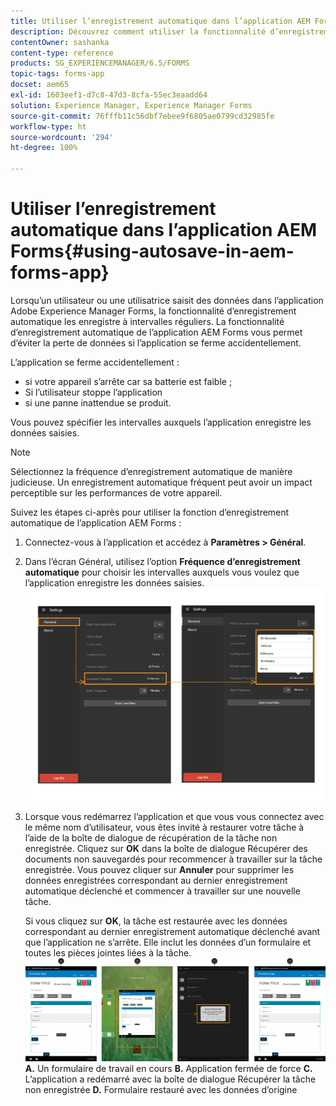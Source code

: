 ```yaml
---
title: Utiliser l’enregistrement automatique dans l’application AEM Forms
description: Découvrez comment utiliser la fonctionnalité d’enregistrement automatique dans l’application AEM Forms afin d’éviter la perte de données.
contentOwner: sashanka
content-type: reference
products: SG_EXPERIENCEMANAGER/6.5/FORMS
topic-tags: forms-app
docset: aem65
exl-id: 1603eef1-d7c8-47d3-8cfa-55ec3eaadd64
solution: Experience Manager, Experience Manager Forms
source-git-commit: 76fffb11c56dbf7ebee9f6805ae0799cd32985fe
workflow-type: ht
source-wordcount: '294'
ht-degree: 100%

---
```


# Utiliser l’enregistrement automatique dans l’application AEM Forms{#using-autosave-in-aem-forms-app}

Lorsqu’un utilisateur ou une utilisatrice saisit des données dans l’application Adobe Experience Manager Forms, la fonctionnalité d’enregistrement automatique les enregistre à intervalles réguliers. La fonctionnalité d’enregistrement automatique de l’application AEM Forms vous permet d’éviter la perte de données si l’application se ferme accidentellement.

L’application se ferme accidentellement :

* si votre appareil s’arrête car sa batterie est faible ;
* Si l’utilisateur stoppe l’application
* si une panne inattendue se produit.

Vous pouvez spécifier les intervalles auxquels l’application enregistre les données saisies.

>[!NOTE]
>
>Sélectionnez la fréquence d’enregistrement automatique de manière judicieuse. Un enregistrement automatique fréquent peut avoir un impact perceptible sur les performances de votre appareil.

Suivez les étapes ci-après pour utiliser la fonction d’enregistrement automatique de l’application AEM Forms :

1. Connectez-vous à l’application et accédez à **Paramètres > Général**.
1. Dans l’écran Général, utilisez l’option **Fréquence d’enregistrement automatique** pour choisir les intervalles auxquels vous voulez que l’application enregistre les données saisies.
   [![Définition de la fréquence d’enregistrement automatique](assets/using-autosave-freq-07.png)](assets/using-autosave-freq-07-1.png)

1. Lorsque vous redémarrez l’application et que vous vous connectez avec le même nom d’utilisateur, vous êtes invité à restaurer votre tâche à l’aide de la boîte de dialogue de récupération de la tâche non enregistrée. Cliquez sur **OK** dans la boîte de dialogue Récupérer des documents non sauvegardés pour recommencer à travailler sur la tâche enregistrée. Vous pouvez cliquer sur **Annuler** pour supprimer les données enregistrées correspondant au dernier enregistrement automatique déclenché et commencer à travailler sur une nouvelle tâche.

   Si vous cliquez sur **OK**, la tâche est restaurée avec les données correspondant au dernier enregistrement automatique déclenché avant que l’application ne s’arrête. Elle inclut les données d’un formulaire et toutes les pièces jointes liées à la tâche.
   [![Obtenir une tâche récupérée ](assets/autosave-flow.png)](assets/using-autosave-freq-06.png)**A.** Un formulaire de travail en cours **B.** Application fermée de force **C.** L’application a redémarré avec la boîte de dialogue Récupérer la tâche non enregistrée **D.** Formulaire restauré avec les données d’origine
